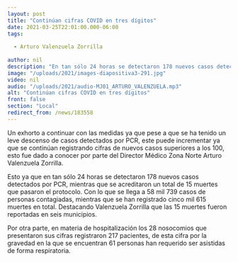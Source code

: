 ```yaml
---
layout: post
title: "Continúan cifras COVID en tres dígitos"
date: 2021-03-25T22:01:00.000-06:00
tags:
  
  - Arturo Valenzuela Zorrilla
  
author: nil
description: "En tan sólo 24 horas se detectaron 178 nuevos casos detectados por PCR, mientras que se acreditaron un total de 15 muertes."
image: "/uploads/2021/images-diapositiva3-291.jpg"
video: nil
audio: "/uploads/2021/audio-MJ01_ARTURO_VALENZUELA.mp3"
alt: "Continúan cifras COVID en tres dígitos"
front: false
section: "Local"
redirect_from: /news/183558
---
```


Un exhorto a continuar con las medidas ya que pese a que se ha tenido un leve descenso de casos detectados por PCR, este puede incrementar ya que se continúan registrando cifras de nuevos casos superiores a los 100, esto fue dado a conocer por parte del Director Médico Zona Norte Arturo Valenzuela Zorrilla.

Esto ya que en tan sólo 24 horas se detectaron 178 nuevos casos detectados por PCR, mientras que se acreditaron un total de 15 muertes que pasaron el protocolo. Con lo que se llega a 58 mil 739 casos de personas contagiadas, mientras que se han registrado cinco mil 615 muertes en total. Destacando Valenzuela Zorrilla que las 15 muertes fueron reportadas en seis municipios. 

Por otra parte, en materia de hospitalización los 28 nosocomios que presentaron sus cifras registraron 217 pacientes, de esta cifra por la gravedad en la que se encuentran 61 personas han requerido ser asistidas de forma respiratoria.
